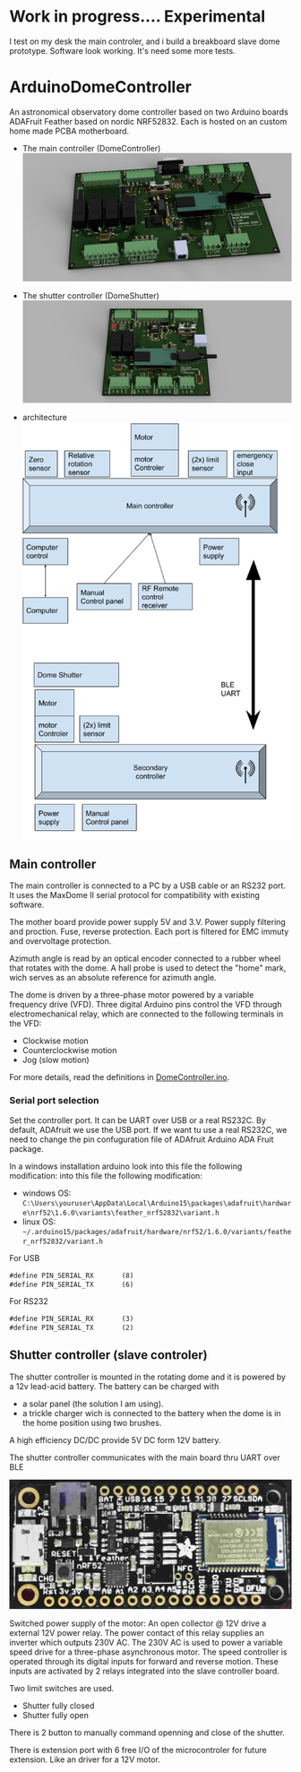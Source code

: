 Work in progress.... Experimental
==================================
I test on my desk the main controler, and i build a breakboard slave dome prototype.
Software look working. It's need some more tests.

ArduinoDomeController
=====================

An astronomical observatory dome controller based on two Arduino boards ADAFruit Feather based on nordic NRF52832.
Each is hosted on an custom home made PCBA motherboard. 

 * The main controller (DomeController)
![](images/3Dmainboard.png)

 * The shutter controller (DomeShutter)
![](images/3Dslaveboard.png)

 * architecture 
 ![](images/Dome-controler-arch.png)


Main controller
---------------

The main controller is connected to a PC by a USB cable or an RS232 port. It uses the MaxDome II serial
protocol for compatibility with existing software.

The mother board provide power supply 5V and 3.V. Power supply filtering and proction. Fuse, reverse protection.
Each port is filtered for EMC immuty and overvoltage protection.

Azimuth angle is read by an optical encoder connected to a rubber wheel that
rotates with the dome. A hall probe is used to detect the "home" mark, wich
serves as an absolute reference for azimuth angle.

The dome is driven by a three-phase motor powered by a variable frequency drive (VFD).
Three digital Arduino pins control the VFD through electromechanical relay,
which are connected to the following terminals in the VFD:

 * Clockwise motion
 * Counterclockwise motion
 * Jog (slow motion)
 
For more details, read the definitions in [DomeController.ino](DomeController/DomeController.ino).

### Serial port selection

Set the controller port. It can be  UART over USB or a real RS232C.
By default, ADAfruit we use the USB port.
If we want tu use a real RS232C, we need to change the pin confuguration file 
of ADAfruit Arduino ADA Fruit package.

In a windows installation arduino look into this file the following modification:
into this file the following modification:
 * windows OS: ``C:\Users\youruser\AppData\Local\Arduino15\packages\adafruit\hardware\nrf52\1.6.0\variants\feather_nrf52832\variant.h``
 * linux OS: ``~/.arduino15/packages/adafruit/hardware/nrf52/1.6.0/variants/feather_nrf52832/variant.h``

For USB
```
#define PIN_SERIAL_RX       (8)
#define PIN_SERIAL_TX       (6)
```

For RS232
```
#define PIN_SERIAL_RX       (3)
#define PIN_SERIAL_TX       (2)
```


Shutter controller (slave controler)
------------------

The shutter controller is mounted in the rotating dome and it is powered by
a 12v lead-acid battery. The battery can be charged with

 * a solar panel (the solution I am using).
 * a trickle charger wich is connected to the battery when the dome is
   in the home position using two brushes.

A high efficiency DC/DC provide 5V DC form 12V battery.

The shutter controller communicates with the main board thru UART over BLE

 ![](images/blueFruit_nRF52832.jpg)

Switched power supply of the motor:
An open collector @ 12V drive a external 12V power relay. The power contact of this relay supplies an inverter which outputs 230V AC.
The 230V AC is used to power a variable speed drive for a three-phase asynchronous motor.
The speed controller is operated through its digital inputs for forward and reverse motion.
These inputs are activated by 2 relays integrated into the slave controller board.


Two limit switches are used. 
 * Shutter fully closed
 * Shutter fully open

There is 2 button to manually command openning and close of the shutter.

There is extension port with 6 free I/O of the microcontroler for future extension. Like an driver for a 12V motor.

